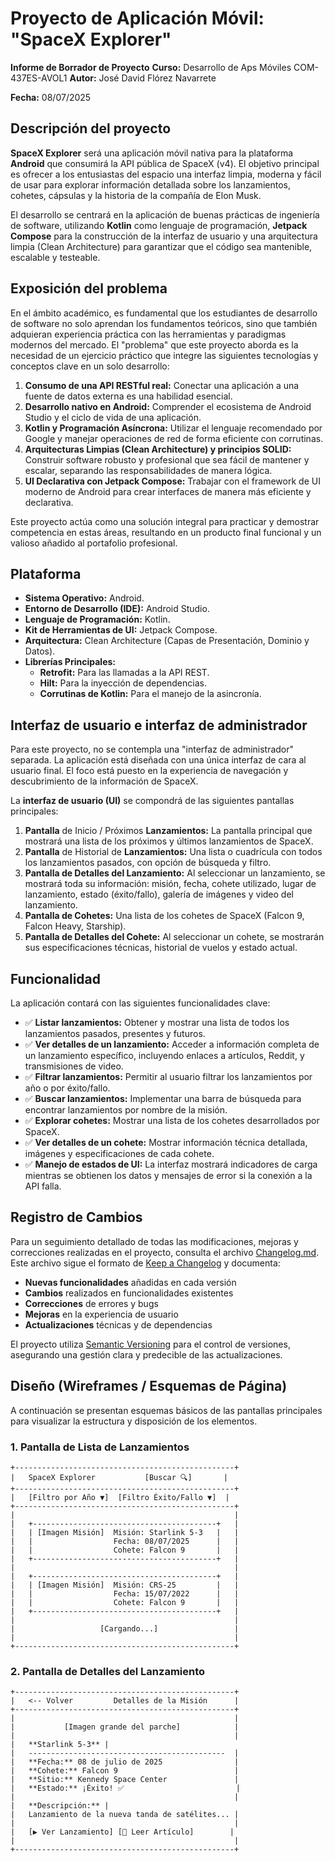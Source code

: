 # Proyecto de Aplicación Móvil: "SpaceX Explorer"

**Informe de Borrador de Proyecto** **Curso:** Desarrollo de Aps Móviles COM-437ES-AVOL1 **Autor:** José David Flórez Navarrete

**Fecha:** 08/07/2025

## Descripción del proyecto

**SpaceX Explorer** será una aplicación móvil nativa para la plataforma **Android** que consumirá la API pública de SpaceX (v4). El objetivo principal es ofrecer a los entusiastas del espacio una interfaz limpia, moderna y fácil de usar para explorar información detallada sobre los lanzamientos, cohetes, cápsulas y la historia de la compañía de Elon Musk.

El desarrollo se centrará en la aplicación de buenas prácticas de ingeniería de software, utilizando **Kotlin** como lenguaje de programación, **Jetpack Compose** para la construcción de la interfaz de usuario y una arquitectura limpia (Clean Architecture) para garantizar que el código sea mantenible, escalable y testeable.

## Exposición del problema

En el ámbito académico, es fundamental que los estudiantes de desarrollo de software no solo aprendan los fundamentos teóricos, sino que también adquieran experiencia práctica con las herramientas y paradigmas modernos del mercado. El "problema" que este proyecto aborda es la necesidad de un ejercicio práctico que integre las siguientes tecnologías y conceptos clave en un solo desarrollo:

1. **Consumo de una API RESTful real:** Conectar una aplicación a una fuente de datos externa es una habilidad esencial.
2. **Desarrollo nativo en Android:** Comprender el ecosistema de Android Studio y el ciclo de vida de una aplicación.
3. **Kotlin y Programación Asíncrona:** Utilizar el lenguaje recomendado por Google y manejar operaciones de red de forma eficiente con corrutinas.
4. **Arquitecturas Limpias (Clean Architecture) y principios SOLID:** Construir software robusto y profesional que sea fácil de mantener y escalar, separando las responsabilidades de manera lógica.
5. **UI Declarativa con Jetpack Compose:** Trabajar con el framework de UI moderno de Android para crear interfaces de manera más eficiente y declarativa.

Este proyecto actúa como una solución integral para practicar y demostrar competencia en estas áreas, resultando en un producto final funcional y un valioso añadido al portafolio profesional.

## Plataforma

- **Sistema Operativo:** Android.
- **Entorno de Desarrollo (IDE):** Android Studio.
- **Lenguaje de Programación:** Kotlin.
- **Kit de Herramientas de UI:** Jetpack Compose.
- **Arquitectura:** Clean Architecture (Capas de Presentación, Dominio y Datos).
- **Librerías Principales:**
  - **Retrofit:** Para las llamadas a la API REST.
  - **Hilt:** Para la inyección de dependencias.
  - **Corrutinas de Kotlin:** Para el manejo de la asincronía.

## Interfaz de usuario e interfaz de administrador

Para este proyecto, no se contempla una "interfaz de administrador" separada. La aplicación está diseñada con una única interfaz de cara al usuario final. El foco está puesto en la experiencia de navegación y descubrimiento de la información de SpaceX.

La **interfaz de usuario (UI)** se compondrá de las siguientes pantallas principales:

1. **Pantalla** de Inicio / Próximos **Lanzamientos:** La pantalla principal que mostrará una lista de los próximos y últimos lanzamientos de SpaceX.
2. **Pantalla** de Historial de **Lanzamientos:** Una lista o cuadrícula con todos los lanzamientos pasados, con opción de búsqueda y filtro.
3. **Pantalla de Detalles del Lanzamiento:** Al seleccionar un lanzamiento, se mostrará toda su información: misión, fecha, cohete utilizado, lugar de lanzamiento, estado (éxito/fallo), galería de imágenes y video del lanzamiento.
4. **Pantalla de Cohetes:** Una lista de los cohetes de SpaceX (Falcon 9, Falcon Heavy, Starship).
5. **Pantalla de Detalles del Cohete:** Al seleccionar un cohete, se mostrarán sus especificaciones técnicas, historial de vuelos y estado actual.

## Funcionalidad

La aplicación contará con las siguientes funcionalidades clave:

- ✅ **Listar lanzamientos:** Obtener y mostrar una lista de todos los lanzamientos pasados, presentes y futuros.
- ✅ **Ver detalles de un lanzamiento:** Acceder a información completa de un lanzamiento específico, incluyendo enlaces a artículos, Reddit, y transmisiones de video.
- ✅ **Filtrar lanzamientos:** Permitir al usuario filtrar los lanzamientos por año o por éxito/fallo.
- ✅ **Buscar lanzamientos:** Implementar una barra de búsqueda para encontrar lanzamientos por nombre de la misión.
- ✅ **Explorar cohetes:** Mostrar una lista de los cohetes desarrollados por SpaceX.
- ✅ **Ver detalles de un cohete:** Mostrar información técnica detallada, imágenes y especificaciones de cada cohete.
- ✅ **Manejo de estados de UI:** La interfaz mostrará indicadores de carga mientras se obtienen los datos y mensajes de error si la conexión a la API falla.

## Registro de Cambios

Para un seguimiento detallado de todas las modificaciones, mejoras y correcciones realizadas en el proyecto, consulta el archivo [Changelog.md](Changelog.md). Este archivo sigue el formato de [Keep a Changelog](https://keepachangelog.com/) y documenta:

- **Nuevas funcionalidades** añadidas en cada versión
- **Cambios** realizados en funcionalidades existentes
- **Correcciones** de errores y bugs
- **Mejoras** en la experiencia de usuario
- **Actualizaciones** técnicas y de dependencias

El proyecto utiliza [Semantic Versioning](https://semver.org/) para el control de versiones, asegurando una gestión clara y predecible de las actualizaciones.

## Diseño (Wireframes / Esquemas de Página)

A continuación se presentan esquemas básicos de las pantallas principales para visualizar la estructura y disposición de los elementos.

### 1. Pantalla de Lista de Lanzamientos

```
+-------------------------------------------------+
|   SpaceX Explorer           [Buscar 🔍]       |
+-------------------------------------------------+
|   [Filtro por Año ▼]  [Filtro Éxito/Fallo ▼]  |
+-------------------------------------------------+
|                                                 |
|   +-----------------------------------------+   |
|   | [Imagen Misión]  Misión: Starlink 5-3   |   |
|   |                  Fecha: 08/07/2025      |   |
|   |                  Cohete: Falcon 9       |   |
|   +-----------------------------------------+   |
|                                                 |
|   +-----------------------------------------+   |
|   | [Imagen Misión]  Misión: CRS-25         |   |
|   |                  Fecha: 15/07/2022      |   |
|   |                  Cohete: Falcon 9       |   |
|   +-----------------------------------------+   |
|                                                 |
|                   [Cargando...]                 |
|                                                 |
+-------------------------------------------------+
```

### 2. Pantalla de Detalles del Lanzamiento

```
+-------------------------------------------------+
|   <-- Volver         Detalles de la Misión      |
+-------------------------------------------------+
|                                                 |
|           [Imagen grande del parche]            |
|                                                 |
|   **Starlink 5-3** |
|   --------------------------------------------  |
|   **Fecha:** 08 de julio de 2025                |
|   **Cohete:** Falcon 9                          |
|   **Sitio:** Kennedy Space Center               |
|   **Estado:** ¡Éxito! ✅                         |
|                                                 |
|   **Descripción:** |
|   Lanzamiento de la nueva tanda de satélites... |
|                                                 |
|   [▶️ Ver Lanzamiento] [📰 Leer Artículo]        |
|                                                 |
+-------------------------------------------------+
```